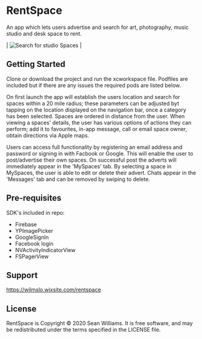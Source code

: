 # RentSpace
An app which lets users advertise and search for art, photography, music studio and desk space to rent.

 | ![Search for studio Spaces](gifs/gif1.gif) | 



## Getting Started
Clone or download the project and run the xcworkspace file. Podfiles are included but if there are any issues the required pods are listed below. 

On first launch the app will establish the users location and search for spaces within a 20 mile radius; these parameters can be adjusted byt tapping on the location displayed on the navigation bar, once a category has been selected. Spaces are ordered in distance from the user. When viewing a spaces' details, the user has various options of actions they can perform; add it to favourites, in-app message, call or email space owner, obtain directions via Apple maps.

Users can access full functionality by registering an email address and password or signing in with Facbook or Google. This will enable the user to post/advertise their own spaces. On successful post the adverts will immediately appear in the 'MySpaces' tab. By selecting a space in MySpaces, the user is able to edit or delete their advert. Chats appear in the 'Messages' tab and can be removed by swiping to delete. 

## Pre-requisites
SDK's included in repo:
- Firebase
- YPImagePicker
- GoogleSignIn
- Facebook login 
- NVActivityIndicatorView
- FSPagerView

## Support
https://wilmslo.wixsite.com/rentspace 

## License
RentSpace is Copyright © 2020 Sean Williams. It is free software, and may be redistributed under the terms specified in the LICENSE file.
